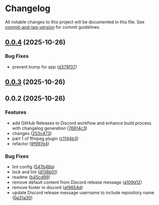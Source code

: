 # Changelog

All notable changes to this project will be documented in this file. See [commit-and-tag-version](https://github.com/absolute-version/commit-and-tag-version) for commit guidelines.

## [0.0.4](https://example.com///compare/0.0.3...0.0.4) (2025-10-26)


### Bug Fixes

* prevent bump for app ([d379f37](https://example.com///commit/d379f372ac27de8087b716cec563bb4d2b114486))

## [0.0.3](https://example.com///compare/0.0.2...0.0.3) (2025-10-26)

## 0.0.2 (2025-10-26)


### Features

* add GitHub Releases to Discord workflow and enhance build process with changelog generation ([76814c3](https://example.com///commit/76814c3a155f82b1a0d8b5a69b6fc597a3f24113))
* changes ([253c473](https://example.com///commit/253c473f42e3ff0f06c036f6a60219102eda45ce))
* part 1 of ffmpeg plugin ([c1144b3](https://example.com///commit/c1144b3d56e4d4ff864b4db77b13c6d1b388a7f8))
* refactor ([9f997e4](https://example.com///commit/9f997e4224b4bccf8bfbffa2ff550399a2b25ff0))


### Bug Fixes

* lint config ([547b48a](https://example.com///commit/547b48a1632a8b9d32392f4ae3fbbc5543845cd4))
* lock and lint ([d138b01](https://example.com///commit/d138b01fc0dedd098771e4f1ca34bd9574bc593b))
* readme ([b45cd99](https://example.com///commit/b45cd995f9baf541c8653e0650bd940abb7a50e1))
* remove default content from Discord release message ([a109d12](https://example.com///commit/a109d12ef1cbd2a709488ca7454a6870a3893cd6))
* remove footer in discord ([af9654d](https://example.com///commit/af9654daa8110039242cf5eb97aa60ff8b6124ff))
* update Discord release message username to include repository name ([0a31a30](https://example.com///commit/0a31a3045e8723e37064ca9225b51b082731c59d))
